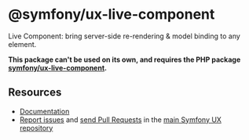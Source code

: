 # @symfony/ux-live-component

Live Component: bring server-side re-rendering & model binding to any element.

**This package can't be used on its own, and requires the PHP package [symfony/ux-live-component](https://github.com/symfony/ux/tree/2.x/src/LiveComponent).**

## Resources

-   [Documentation](https://symfony.com/bundles/ux-autocomplete/current/index.html)
-   [Report issues](https://github.com/symfony/ux/issues) and
    [send Pull Requests](https://github.com/symfony/ux/pulls)
    in the [main Symfony UX repository](https://github.com/symfony/ux)

